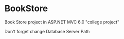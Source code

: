 # BookStore
Book Store project in ASP.NET MVC 6.0 
"college project" 


Don't forget change Database Server Path
